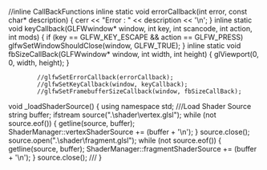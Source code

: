//inline CallBackFunctions
inline static void errorCallback(int error, const char* description)
{
	cerr << "Error : " << description << '\n';
}
inline static void keyCallback(GLFWwindow* window, int key, int scancode, int action, int mods)
{
	if (key == GLFW_KEY_ESCAPE && action == GLFW_PRESS)
		glfwSetWindowShouldClose(window, GLFW_TRUE);
}
inline static void fbSizeCallBack(GLFWwindow* window, int width, int height)
{
	glViewport(0, 0, width, height);
}


			//glfwSetErrorCallback(errorCallback);
			//glfwSetKeyCallback(window, keyCallback);
			//glfwSetFramebufferSizeCallback(window, fbSizeCallBack);


			

void _loadShaderSource()
{
	using namespace std;
	///Load Shader Source
	string buffer;
	ifstream source(".\\shader\\vertex.glsl");
	while (not source.eof())
	{
		getline(source, buffer);
		ShaderManager::vertexShaderSource += (buffer + '\n');
	}
	source.close();
	source.open(".\\shader\\fragment.glsl");
	while (not source.eof())
	{
		getline(source, buffer);
		ShaderManager::fragmentShaderSource += (buffer + '\n');
	}
	source.close();
	///
}